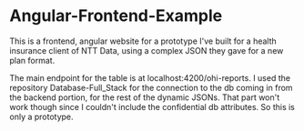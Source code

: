 # Angular-Frontend-Example
 
This is a frontend, angular website for a prototype I've built for a health insurance client of NTT Data, using a complex JSON they gave for a new plan format.

The main endpoint for the table is at localhost:4200/ohi-reports. I used the repository Database-Full_Stack for the connection to the db coming in from the backend portion, for the rest of the dynamic JSONs. That part won't work though since I couldn't include the confidential db attributes. So this is only a prototype.
